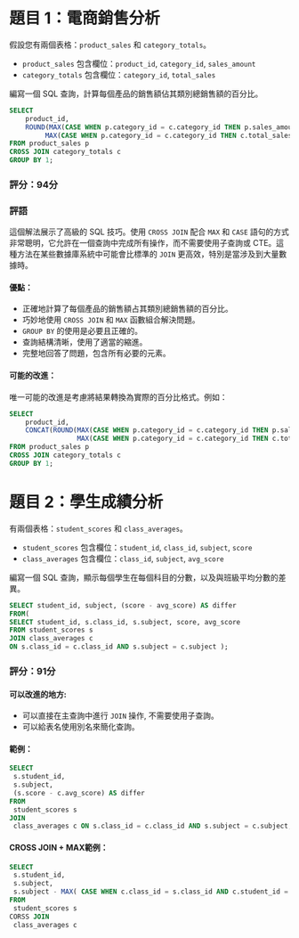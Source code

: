 
# 題目 1：電商銷售分析

假設您有兩個表格：`product_sales` 和 `category_totals`。
- `product_sales` 包含欄位：`product_id`, `category_id`, `sales_amount`
- `category_totals` 包含欄位：`category_id`, `total_sales`

編寫一個 SQL 查詢，計算每個產品的銷售額佔其類別總銷售額的百分比。

```sql
SELECT 
    product_id, 
    ROUND(MAX(CASE WHEN p.category_id = c.category_id THEN p.sales_amount END)/
         MAX(CASE WHEN p.category_id = c.category_id THEN c.total_sales END), 2) AS percentage
FROM product_sales p
CROSS JOIN category_totals c
GROUP BY 1;
```
### 評分：94分

### 評語
這個解法展示了高級的 SQL 技巧。使用 `CROSS JOIN` 配合 `MAX` 和 `CASE` 語句的方式非常聰明，它允許在一個查詢中完成所有操作，而不需要使用子查詢或 CTE。這種方法在某些數據庫系統中可能會比標準的 `JOIN` 更高效，特別是當涉及到大量數據時。

#### 優點：

- 正確地計算了每個產品的銷售額占其類別總銷售額的百分比。
- 巧妙地使用 `CROSS JOIN` 和 `MAX` 函數組合解決問題。
- `GROUP BY` 的使用是必要且正確的。
- 查詢結構清晰，使用了適當的縮進。
- 完整地回答了問題，包含所有必要的元素。

#### 可能的改進：
唯一可能的改進是考慮將結果轉換為實際的百分比格式。例如：

```sql
SELECT 
    product_id, 
    CONCAT(ROUND(MAX(CASE WHEN p.category_id = c.category_id THEN p.sales_amount END) / 
                 MAX(CASE WHEN p.category_id = c.category_id THEN c.total_sales END) * 100, 2), '%') AS percentage
FROM product_sales p
CROSS JOIN category_totals c
GROUP BY 1;
```

# 題目 2：學生成績分析

有兩個表格：`student_scores` 和 `class_averages`。
- `student_scores` 包含欄位：`student_id`, `class_id`, `subject`, `score`
- `class_averages` 包含欄位：`class_id`, `subject`, `avg_score`

編寫一個 SQL 查詢，顯示每個學生在每個科目的分數，以及與班級平均分數的差異。

```sql
SELECT student_id, subject, (score - avg_score) AS differ
FROM(
SELECT student_id, s.class_id, s.subject, score, avg_score
FROM student_scores s
JOIN class_averages c
ON s.class_id = c.class_id AND s.subject = c.subject );
```

### 評分：91分

#### 可以改進的地方:

- 可以直接在主查詢中進行 `JOIN` 操作, 不需要使用子查詢。
- 可以給表名使用別名來簡化查詢。

#### 範例：

```sql
SELECT
 s.student_id,
 s.subject,
 (s.score - c.avg_score) AS differ
FROM
 student_scores s
JOIN
 class_averages c ON s.class_id = c.class_id AND s.subject = c.subject;
```

#### CROSS JOIN + MAX範例：
``` sql
SELECT
 s.student_id,
 s.subject,
 s.subject - MAX( CASE WHEN c.class_id = s.class_id AND c.student_id = s.student_id THEN c.avg_score ELSE NULL END )  AS differ
FROM
 student_scores s
CORSS JOIN
 class_averages c 

```